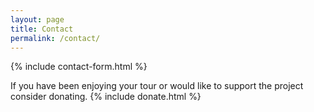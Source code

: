 ```yaml
---
layout: page
title: Contact
permalink: /contact/
---
```


{% include contact-form.html %}



If you have been enjoying your tour or would like to support the project consider donating.
{% include donate.html %}
